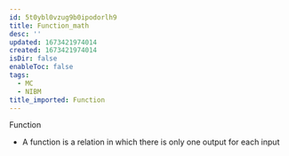 ```yaml
---
id: 5t0ybl0vzug9b0ipodorlh9
title: Function_math
desc: ''
updated: 1673421974014
created: 1673421974014
isDir: false
enableToc: false
tags:
  - MC
  - NIBM
title_imported: Function
---
```


Function

-   A function is a relation in which there is only one output for each input 
